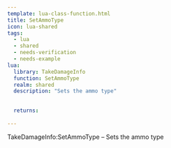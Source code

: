 ```yaml
---
template: lua-class-function.html
title: SetAmmoType
icon: lua-shared
tags:
  - lua
  - shared
  - needs-verification
  - needs-example
lua:
  library: TakeDamageInfo
  function: SetAmmoType
  realm: shared
  description: "Sets the ammo type"
  
  
  returns:
    
---
```


<div class="lua__search__keywords">
TakeDamageInfo:SetAmmoType &#x2013; Sets the ammo type
</div>
